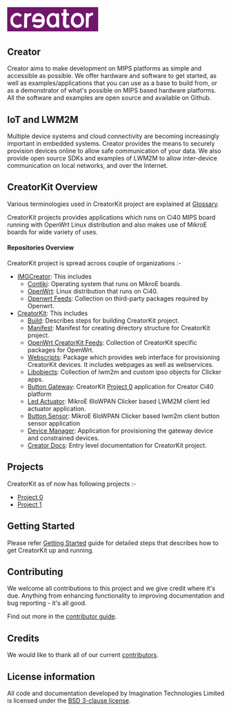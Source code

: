 ![Creator Logo](images/creatorlogo.png)
----

## Creator
Creator aims to make development on MIPS platforms as simple and accessible as possible. We offer hardware and software to get started, as well as examples/applications that you can use as a base to build from, or as a demonstrator of what's possible on MIPS based hardware platforms. All the software and examples are open source and available on Github. 

## IoT and LWM2M
Multiple device systems and cloud connectivity are becoming increasingly important in embedded systems. Creator provides the means to securely provision devices online to allow safe communication of your data. We also provide open source SDKs and examples of LWM2M to allow inter-device communication on local networks, and over the Internet.

## CreatorKit Overview
Various terminologies used in CreatorKit project are explained at [Glossary](Glossary.md).

CreatorKit projects provides applications which runs on Ci40 MIPS board running with OpenWrt Linux distribution and also makes use of MikroE boards for wide variety of uses.

#### Repositories Overview
CreatorKit project is spread across couple of organizations :-
* [IMGCreator](https://github.com/IMGCreator/): This includes
    * [Contiki](https://github.com/IMGCreator/contiki): Operating system that runs on MikroE boards.
    * [OpenWrt](https://github.com/IMGCreator/openwrt): Linux distribution that runs on Ci40.
    * [Openwrt Feeds](https://github.com/IMGCreator/openwrt-feeds): Collection on third-party  packages required by Openwrt.
* [CreatorKit](https://github.com/CreatorKit/): This includes
    * [Build](https://github.com/CreatorKit/build): Describes steps for building CreatorKit project.
    * [Manifest](https://github.com/CreatorKit/manifest): Manifest for creating directory structure for CreatorKit project.
    * [OpenWrt CreatorKit Feeds](https://github.com/CreatorKit/openwrt-ckt-feeds): Collection of CreatorKit specific packages for OpenWrt.
    * [Webscripts](https://github.com/CreatorKit/webscripts): Package which provides web interface for provisioning CreatorKit devices. It includes webpages as well as webservices.
    * [Libobjects](https://github.com/CreatorKit/libobjects): Collection of lwm2m and custom ipso objects for Clicker apps.
    * [Button Gateway](https://github.com/CreatorKit/button-gateway): CreatorKit [Project 0](projects/Project_0.md) application for Creator Ci40 platform
    * [Led Actuator](https://github.com/CreatorKit/led-actuator): MikroE 6loWPAN Clicker based LWM2M client led actuator application.
    * [Button Sensor](https://github.com/CreatorKit/button-sensor): MikroE 6loWPAN Clicker based lwm2m client button sensor application
    * [Device Manager](https://github.com/CreatorKit/device-manager): Application for provisioning the gateway device and constrained devices.
    * [Creator Docs](https://github.com/CreatorKit/creator-docs): Entry level documentation for CreatorKit project.

## Projects
CreatorKit as of now has following projects :-
* [Project 0](projects/Project_0.md)
* [Project 1](projects/Project_1.md)

## Getting Started
Please refer [Getting Started](GettingStarted.md) guide for detailed steps that describes how to get CreatorKit up and running.

## Contributing
We welcome all contributions to this project and we give credit where it's due. Anything from enhancing functionality to improving documentation and bug reporting - it's all good.

Find out more in the [contributor guide](ContributorGuide.md).

## Credits
We would like to thank all of our current [contributors](CONTRIBUTERS).

## License information
All code and documentation developed by Imagination Technologies Limited is licensed under the [BSD 3-clause license](LICENSE).
